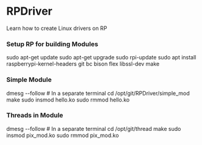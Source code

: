 # RPDriver
Learn how to create Linux drivers on RP

### Setup RP for building Modules
sudo apt-get update
sudo apt-get upgrade
sudo rpi-update
sudo apt install raspberrypi-kernel-headers git bc bison flex libssl-dev make

### Simple Module
dmesg --follow # In a separate terminal
cd /opt/git/RPDriver/simple_mod
make
sudo insmod hello.ko
sudo rmmod hello.ko

### Threads in Module
dmesg --follow # In a separate terminal
cd /opt/git/thread
make
sudo insmod pix_mod.ko
sudo rmmod pix_mod.ko
